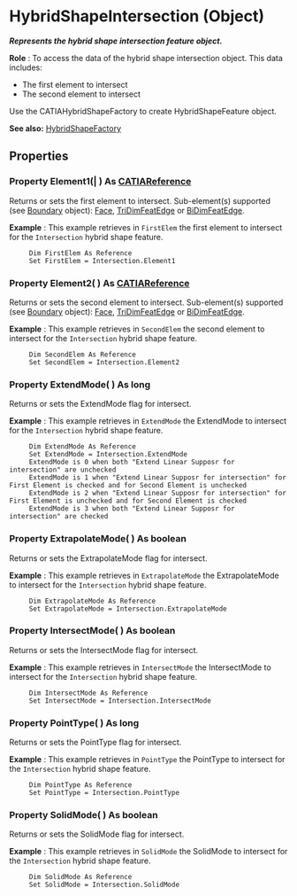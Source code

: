 # HybridShapeIntersection (Object)

**_Represents the hybrid shape intersection feature object._**

**Role** : To access the data of the hybrid shape intersection object. This data includes:

  * The first element to intersect
  * The second element to intersect

Use the CATIAHybridShapeFactory to create HybridShapeFeature object.

**See also:**      [HybridShapeFactory](../GSMInterfaces/interface_HybridShapeFactory_68680.md)

## Properties

### Property **Element1**(| ) As [CATIAReference](../InfInterfaces/interface_Reference_17481.md)

   Returns or sets the first element to intersect.
Sub-element(s) supported (see [Boundary](../MecModInterfaces/interface_Boundary_14542.md) object): [Face](../MecModInterfaces/interface_Face_3398.md), [TriDimFeatEdge](../MecModInterfaces/interface_TriDimFeatEdge_39030.md) or [BiDimFeatEdge](../MecModInterfaces/interface_BiDimFeatEdge_33192.md).

**Example** :      This example retrieves in `FirstElem` the first element to intersect for the `Intersection` hybrid shape feature.

```VBScript
     Dim FirstElem As Reference
     Set FirstElem = Intersection.Element1

```

### Property **Element2**( ) As [CATIAReference](../InfInterfaces/interface_Reference_17481.md)

   Returns or sets the second element to intersect.
Sub-element(s) supported (see [Boundary](../MecModInterfaces/interface_Boundary_14542.md) object): [Face](../MecModInterfaces/interface_Face_3398.md), [TriDimFeatEdge](../MecModInterfaces/interface_TriDimFeatEdge_39030.md) or [BiDimFeatEdge](../MecModInterfaces/interface_BiDimFeatEdge_33192.md).

**Example** :      This example retrieves in `SecondElem` the second element to intersect for the `Intersection` hybrid shape feature.

```VBScript
     Dim SecondElem As Reference
     Set SecondElem = Intersection.Element2

```

### Property **ExtendMode**( ) As long

   Returns or sets the ExtendMode flag for intersect.

**Example** :      This example retrieves in `ExtendMode` the ExtendMode to intersect for the `Intersection` hybrid shape feature.

```VBScript
     Dim ExtendMode As Reference
     Set ExtendMode = Intersection.ExtendMode
     ExtendMode is 0 when both "Extend Linear Supposr for intersection" are unchecked
     ExtendMode is 1 when "Extend Linear Supposr for intersection" for First Element is checked and for Second Element is unchecked
     ExtendMode is 2 when "Extend Linear Supposr for intersection" for First Element is unchecked and for Second Element is checked
     ExtendMode is 3 when both "Extend Linear Supposr for intersection" are checked

```

### Property **ExtrapolateMode**( ) As boolean

   Returns or sets the ExtrapolateMode flag for intersect.

**Example** :      This example retrieves in `ExtrapolateMode` the ExtrapolateMode to intersect for the `Intersection` hybrid shape feature.

```VBScript
     Dim ExtrapolateMode As Reference
     Set ExtrapolateMode = Intersection.ExtrapolateMode

```

### Property **IntersectMode**( ) As boolean

   Returns or sets the IntersectMode flag for intersect.

**Example** :      This example retrieves in `IntersectMode` the IntersectMode to intersect for the `Intersection` hybrid shape feature.

```VBScript
     Dim IntersectMode As Reference
     Set IntersectMode = Intersection.IntersectMode

```

### Property **PointType**( ) As long

   Returns or sets the PointType flag for intersect.

**Example** :      This example retrieves in `PointType` the PointType to intersect for the `Intersection` hybrid shape feature.

```VBScript
     Dim PointType As Reference
     Set PointType = Intersection.PointType

```

### Property **SolidMode**( ) As boolean

   Returns or sets the SolidMode flag for intersect.

**Example** :      This example retrieves in `SolidMode` the SolidMode to intersect for the `Intersection` hybrid shape feature.

```VBScript
     Dim SolidMode As Reference
     Set SolidMode = Intersection.SolidMode

```